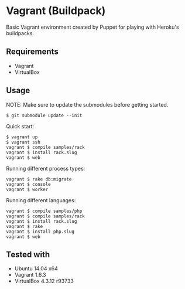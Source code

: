 # Vagrant (Buildpack)

Basic Vagrant environment created by Puppet for playing with Heroku's buildpacks.

## Requirements

  * Vagrant
  * VirtualBox

## Usage

NOTE: Make sure to update the submodules before getting started.

    $ git submodule update --init

Quick start:

    $ vagrant up
    $ vagrant ssh
    vagrant $ compile samples/rack
    vagrant $ install rack.slug
    vagrant $ web

Running different process types:

    vagrant $ rake db:migrate
    vagrant $ console
    vagrant $ worker

Running different languages:

    vagrant $ compile samples/php
    vagrant $ compile samples/rack
    vagrant $ install rack.slug
    vagrant $ rake
    vagrant $ install php.slug
    vagrant $ web

## Tested with

 * Ubuntu 14.04 x64
 * Vagrant 1.6.3
 * VirtualBox 4.3.12 r93733
